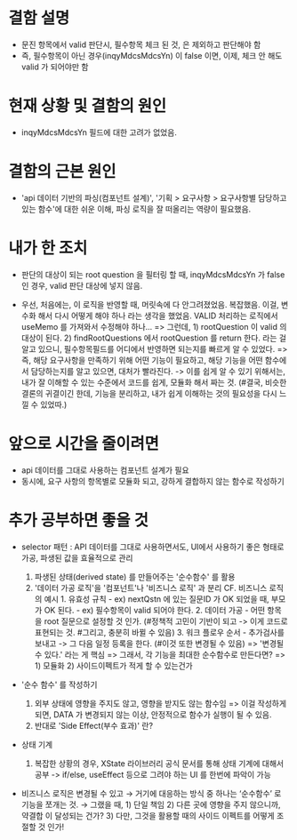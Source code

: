 # 결함 설명

- 문진 항목에서 valid 판단시, 필수항목 체크 된 것, 은 제외하고 판단해야 함
- 즉, 필수항목이 아닌 경우(inqyMdcsMdcsYn) 이 false 이면, 이제, 체크 안 해도 valid 가 되어야만 함

# 현재 상황 및 결함의 원인

- inqyMdcsMdcsYn 필드에 대한 고려가 없었음.

# 결함의 근본 원인

- 'api 데이터 기반의 파싱(컴포넌트 설계)', '기획 > 요구사항 > 요구사항별 담당하고 있는 함수'에 대한 쉬운 이해, 파싱 로직을 잘 떠올리는 역량이 필요했음.

# 내가 한 조치

- 판단의 대상이 되는 root question 을 필터링 할 때, inqyMdcsMdcsYn 가 false 인 경우, valid 판단 대상에 넣지 않음.

- 우선, 처음에는, 이 로직을 반영할 때, 머릿속에 다 안그려졌었음. 복잡했음. 이걸, 변수화 해서 다시 어떻게 해야 하나 라는 생각을 했었음. VALID 처리하는 로직에서 useMemo 를 가져와서 수정해야 하나...
  => 그런데, 1) rootQuestion 이 valid 의 대상이 된다. 2) findRootQuestions 에서 rootQuestion 를 return 한다. 라는 걸 알고 있으니, 필수항목필드를 어디에서 반영하면 되는지를 빠르게 알 수 있었다.
  => 즉, 해당 요구사항을 만족하기 위해 어떤 기능이 필요하고, 해당 기능을 어떤 함수에서 담당하는지를 알고 있으면, 대처가 빨라진다. -> 이를 쉽게 알 수 있기 위해서는, 내가 잘 이해할 수 있는 수준에서 코드를 쉽게, 모듈화 해서 짜는 것. (#결국, 비슷한 결론의 귀결이긴 한데, 기능을 분리하고, 내가 쉽게 이해하는 것의 필요성을 다시 느낄 수 있었따.)

# 앞으로 시간을 줄이려면

- api 데이터를 그대로 사용하는 컴포넌트 설계가 필요
- 동시에, 요구 사항의 항목별로 모듈화 되고, 강하게 결합하지 않는 함수로 작성하기

# 추가 공부하면 좋을 것

- selector 패턴 : API 데이터를 그대로 사용하면서도, UI에서 사용하기 좋은 형태로 가공, 파생된 값을 효율적으로 관리
  1.  파생된 상태(derived state) 를 만들어주는 '순수함수' 를 활용
  2.  '데이터 가공 로직'을 '컴포넌트'나 '비즈니스 로직' 과 분리
      CF. 비즈니스 로직의 예시 1. 유효성 규칙 - ex) nextQstn 에 있는 질문ID 가 OK 되었을 때, 부모가 OK 된다. - ex) 필수항목이 valid 되어야 한다. 2. 데이터 가공 - 어떤 항목을 root 질문으로 설정할 것 인가. (#정책적 고민이 기반이 되고 -> 이게 코드로 표현되는 것. #그리고, 충분히 바뀔 수 있음) 3. 워크 플로우 순서 - 추가검사를 보내고 -> 그 다음 일정 등록을 한다. (#이것 또한 변경될 수 있음)
      => '변경될 수 있다.' 라는 게 핵심 => 그래서, 각 기능을 최대한 순수함수로 만든다면?
      => 1) 모듈화 2) 사이드이펙트가 적게 할 수 있는건가
- '순수 함수' 를 작성하기
  1.  외부 상태에 영향을 주지도 않고, 영향을 받지도 않는 함수임
      => 이걸 작성하게 되면, DATA 가 변경되지 않는 이상, 안정적으로 함수가 실행이 될 수 있음.
  2.  반대로 'Side Effect(부수 효과)' 란?
- 상태 기계

  1.  복잡한 상황의 경우, XState 라이브러리 공식 문서를 통해 상태 기계에 대해서 공부 -> if/else, useEffect 등으로 그려야 하는 UI 를 한번에 파악이 가능

- 비즈니스 로직은 변경될 수 있고 → 거기에 대응하는 방식 중 하나는 ‘순수함수’ 로 기능을 쪼개는 것. → 그랬을 때, 1) 단일 책임 2) 다른 곳에 영향을 주지 않으니까, 약결합 이 달성되는 건가? 3) 다만, 그것을 활용할 때의 사이드 이펙트를 어떻게 조절할 것 인가!
